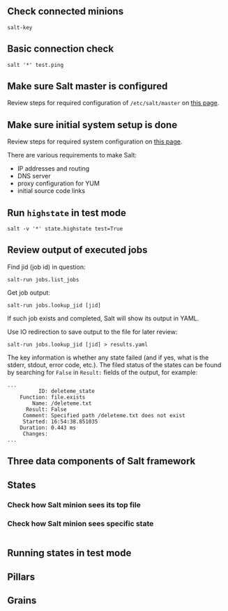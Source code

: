

## Check connected minions

```
salt-key
```

## Basic connection check

```
salt '*' test.ping
```

## Make sure Salt master is configured

Review steps for required configuration of `/etc/salt/master` on [this page](inital_salt_master_setup.md).

## Make sure initial system setup is done

Review steps for required system configuration on [this page](getting_started.md).

There are various requirements to make Salt:
* IP addresses and routing
* DNS server
* proxy configuration for YUM
* initial source code links

## Run `highstate` in test mode

```
salt -v '*' state.highstate test=True
```

## Review output of executed jobs

Find jid (job id) in question:
```
salt-run jobs.list_jobs
```

Get job output:
```
salt-run jobs.lookup_jid [jid]
```
If such job exists and completed, Salt will show its output in YAML.

Use IO redirection to save output to the file for later review:
```
salt-run jobs.lookup_jid [jid] > results.yaml
```

The key information is whether any state failed (and if yes,
what is the stderr, stdout, error code, etc.).
The filed status of the states can be found by searching for `False`
in `Result:` fields of the output, for example:
```
...
          ID: deleteme_state
    Function: file.exists
        Name: /deleteme.txt
      Result: False
     Comment: Specified path /deleteme.txt does not exist
     Started: 16:54:38.851035
    Duration: 0.443 ms
     Changes:   
...
```

## Three data components of Salt framework

## States


### Check how Salt minion sees its top file


### Check how Salt minion sees specific state

```
```

## Running states in test mode

## Pillars

## Grains





